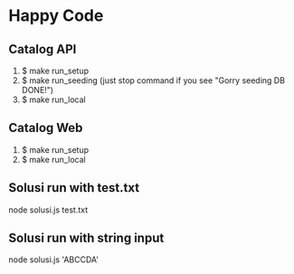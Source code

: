 # Happy Code

## Catalog API
1. $ make run_setup
2. $ make run_seeding (just stop command if you see "Gorry seeding DB DONE!")
3. $ make run_local

## Catalog Web
1. $ make run_setup
2. $ make run_local

## Solusi run with test.txt
node solusi.js test.txt
## Solusi run with string input
node solusi.js 'ABCCDA'